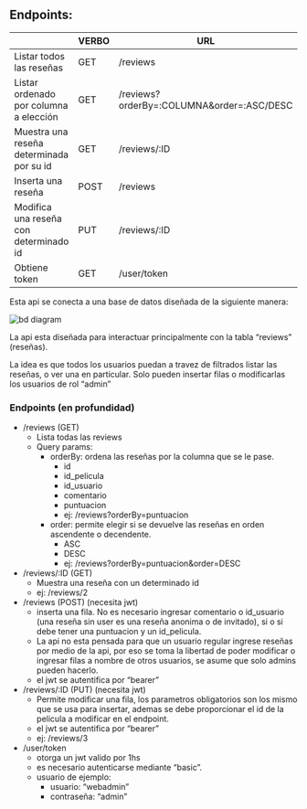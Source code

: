 ## Endpoints:

|  | VERBO | URL |
| --- | --- | --- |
| Listar todos las reseñas | GET | /reviews |
| Listar ordenado por columna a elección | GET | /reviews?orderBy=:COLUMNA&order=:ASC/DESC |
| Muestra una reseña determinada por su id | GET | /reviews/:ID |
| Inserta una reseña | POST | /reviews |
| Modifica una reseña con determinado id | PUT | /reviews/:ID |
| Obtiene token | GET | /user/token |

Esta api se conecta a una base de datos diseñada de la siguiente manera:

![bd diagram](https://github.com/user-attachments/assets/b472d60a-0581-492c-bd57-e73f7eaec68b)


La api esta diseñada para interactuar principalmente con la tabla “reviews” (reseñas).

La idea es que todos los usuarios puedan a travez de filtrados listar las reseñas, o ver una en particular. Solo pueden insertar filas o modificarlas los usuarios de rol “admin”

### Endpoints (en profundidad)

- /reviews (GET)
    - Lista todas las reviews
    - Query params:
        - orderBy: ordena las reseñas por la columna que se le pase.
            - id
            - id_pelicula
            - id_usuario
            - comentario
            - puntuacion
            - ej: /reviews?orderBy=puntuacion
        - order: permite elegir si se devuelve las reseñas en orden ascendente o decendente.
            - ASC
            - DESC
            - ej: /reviews?orderBy=puntuacion&order=DESC
- /reviews/:ID (GET)
    - Muestra una reseña con un determinado id
    - ej: /reviews/2
- /reviews (POST) (necesita jwt)
    - inserta una fila. No es necesario ingresar comentario o id_usuario (una reseña sin user es una reseña anonima o de invitado), si o si debe tener una puntuacion y un id_pelicula.
    - La api no esta pensada para que un usuario regular ingrese reseñas por medio de la api, por eso se toma la libertad de poder modificar o ingresar filas a nombre de otros usuarios, se asume que solo admins pueden hacerlo.
    - el jwt se autentifica por “bearer”
- /reviews/:ID (PUT) (necesita jwt)
    - Permite modificar una fila, los parametros obligatorios son los mismo que se usa para insertar, ademas se debe proporcionar el id de la pelicula a modificar en el endpoint.
    - el jwt se autentifica por “bearer”
    - ej: /reviews/3
- /user/token
    - otorga un jwt valido por 1hs
    - es necesario autenticarse mediante “basic”.
    - usuario de ejemplo:
        - usuario: “webadmin”
        - contraseña: “admin”

